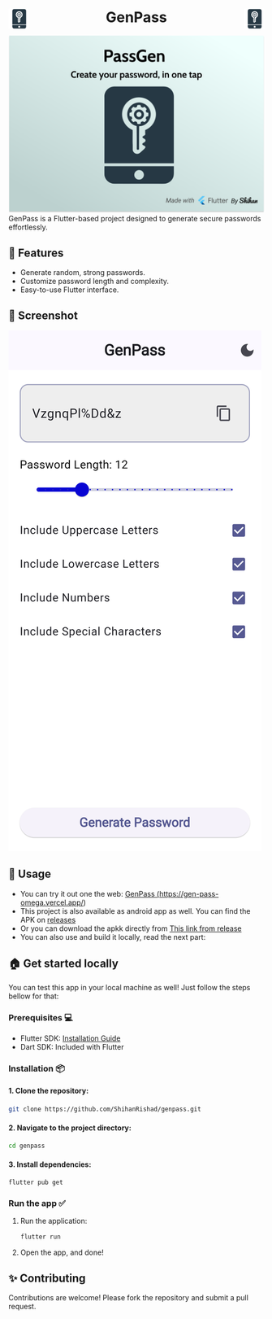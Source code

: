 <h1 align="center"><img src="assets/icons/fore.png" height="40px" align="left">GenPass<img src="assets/icons/fore.png" height="40px" align="right"></h1> 
<img src="./assets/images/mainpic.svg">
GenPass is a Flutter-based project designed to generate secure passwords effortlessly.

<h2>🔧 Features</h2> 

- Generate random, strong passwords.
- Customize password length and complexity.
- Easy-to-use Flutter interface.

## 📱 Screenshot 
<img alt="screenshot" src="./assets/images/phoneSS.png">

## 🚀 Usage
- You can try it out one the web: <a href="https://gen-pass-omega.vercel.app/">GenPass (https://gen-pass-omega.vercel.app/)</a>
- This project is also available as android app as well. You can find the APK on <a href="https://github.com/ShihanRishad/GenPass/releases/">releases</a>
- Or you can download the apkk directly from <a href="https://github.com/ShihanRishad/GenPass/releases/download/passgen/app-release.apk">This link from release</a>
- You can also use and build it locally, read the next part:


## 🏠 Get started locally
You can test this app in your local machine as well! Just follow the steps bellow for that:
### Prerequisites 💻

- Flutter SDK: [Installation Guide](https://flutter.dev/docs/get-started/install)
- Dart SDK: Included with Flutter

### Installation 📦

#### 1. Clone the repository:
   ```bash
   git clone https://github.com/ShihanRishad/genpass.git
   ```
#### 2. Navigate to the project directory:
   ```bash
   cd genpass
   ```
#### 3. Install dependencies:
   ```bash
   flutter pub get
   ```

### Run the app ✅

1. Run the application:
   ```bash
   flutter run
   ```
2. Open the app, and done!

## ✨ Contributing

Contributions are welcome! Please fork the repository and submit a pull request.

